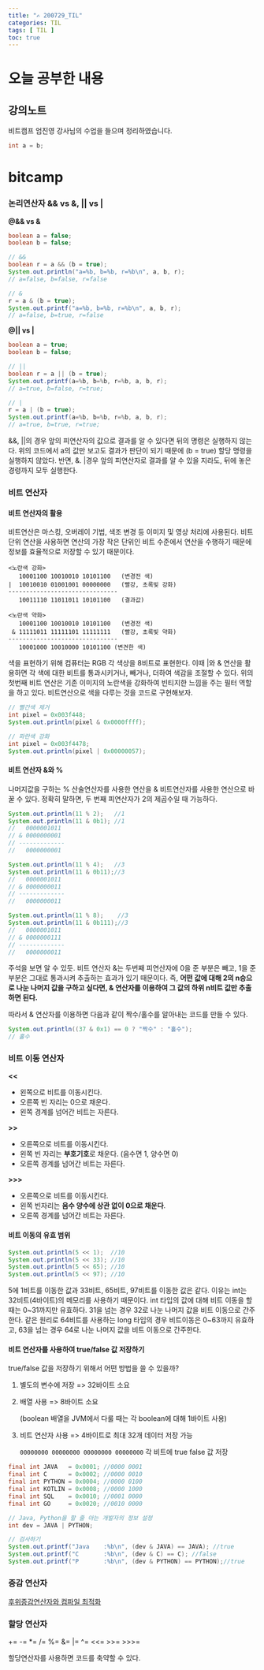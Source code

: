 ```yaml
---
title: "✍ 200729_TIL"
categories: TIL
tags: [ TIL ]
toc: true
---
```


# 오늘 공부한 내용

## 강의노트
비트캠프 엄진영 강사님의 수업을 들으며 정리하였습니다.

```java
int a = b;
```





# bitcamp



### 논리연산자 && vs &, || vs |

**@&& vs &**

```java
boolean a = false;
boolean b = false;

// &&
boolean r = a && (b = true);
System.out.println("a=%b, b=%b, r=%b\n", a, b, r);
// a=false, b=false, r=false

// &
r = a & (b = true);
System.out.printf("a=%b, b=%b, r=%b\n", a, b, r);
// a=false, b=true, r=false
```

**@|| vs |**
```java
boolean a = true;
boolean b = false;

// ||
boolean r = a || (b = true);
System.out.printf(a=%b, b=%b, r=%b, a, b, r);
// a=true, b=false, r=true;

// |
r = a | (b = true);
System.out.printf(a=%b, b=%b, r=%b, a, b, r);
// a=true, b=true, r=true;
```
&&, ||의 경우 앞의 피연산자의 값으로 결과를 알 수 있다면 뒤의 명령은 실행하지 않는다. 위의 코드에서 a의 값만 보고도 결과가 판단이 되기 때문에 (b = true) 할당 명령을 실행하지 않았다. 반면, &. |경우 앞의 피연산자로 결과를 알 수 있을 지라도, 뒤에 놓은 경령까지 모두 실행한다.



### 비트 연산자

#### 비트 연산자의 활용

비트연산은 마스킹, 오버레이 기법, 색조 변경 등 이미지 및 영상 처리에 사용된다. 비트 단위 연산을 사용하면 연산의 가장 작은 단위인 비트 수준에서 연산을 수행하기 때문에 정보를 효율적으로 저장할 수 있기 때문이다. 

```
<노란색 강화>
   10001100 10010010 10101100	(변경전 색)
|  10010010 01001001 00000000	(빨강, 초록빛 강화)
-------------------------------
   10011110 11011011 10101100	(결과값)
   
<노란색 약화>
   10001100 10010010 10101100   (변경전 색)
 & 11111011 11111101 11111111   (빨강, 초록빛 약화)
-------------------------------
   10001000 10010000 10101100 (변견한 색)
```

색을 표현하기 위해 컴퓨터는 RGB 각 색상을 8비트로 표현한다. 이때 |와 & 연산을 활용하면 각 색에 대한 비트를 통과시키거나, 빼거나, 더하여 색감을 조절할 수 있다. 위의 첫번째 비트 연산은 기존 이미지의 노란색을 강화하여 빈티지한 느낌을 주는 필터 역할을 하고 있다. 비트연산으로 색을 다루는 것을 코드로 구현해보자.

```java
// 빨간색 제거
int pixel = 0x003f448;
System.out.println(pixel & 0x0000ffff);

// 파란색 강화
int pixel = 0x003f4478;
System.out.println(pixel | 0x00000057);
```

#### 비트 연산자 &와 %

나머지값을 구하는 % 산술연산자를 사용한 연산을 & 비트연산자를 사용한 연산으로 바꿀 수 있다. 정확히 말하면, 두 번째 피연산자가  2의 제곱수일 때 가능하다.

```java
System.out.println(11 % 2);	  //1
System.out.println(11 & 0b1); //1
//   0000001011
// & 0000000001
// -------------
// 	 0000000001

System.out.println(11 % 4);	  //3
System.out.println(11 & 0b11);//3
//   0000001011
// & 0000000011
// -------------
// 	 0000000011

System.out.println(11 % 8);    //3
System.out.println(11 & 0b111);//3
//   0000001011
// & 0000000111
// -------------
// 	 0000000011
```

주석을 보면 알 수 있듯. 비트 연산자 &는 두번째 피연산자에 0을 준 부분은 빼고, 1을 준 부분은 그대로 통과시켜 추출하는 효과가 있기 때문이다. 즉, **어떤 값에 대해 2의 n승으로 나눈 나머지 값을 구하고 싶다면, & 연산자를 이용하여 그 값의 하위 n비트 값만 추출하면 된다.**

따라서 & 연산자를 이용하면 다음과 같이 짝수/홀수를 알아내는 코드를 만들 수 있다.

```java
System.out.println((37 & 0x1) == 0 ? "짝수" : "홀수");
// 홀수
```



### 비트 이동 연산자

**<<**

- 왼쪽으로 비트를 이동시킨다.
- 오른쪽 빈 자리는 0으로 채운다.
- 왼쪽 경계를 넘어간 비트는 자른다.



**>>**

- 오른쪽으로 비트를 이동시킨다.
- 왼쪽 빈 자리는 **부호기호**로 채운다. (음수면 1, 양수면 0)
- 오른쪽 경계를 넘어간 비트는 자른다.



**>>>**

- 오른쪽으로 비트를 이동시킨다.
- 왼쪽 빈자리는 **음수 양수에 상관 없이 0으로 채운다**.
- 오른쪽 경계를 넘어간 비트는 자른다.



#### 비트 이동의 유효 범위

```java
System.out.println(5 << 1);	 //10
System.out.println(5 << 33); //10
System.out.println(5 << 65); //10
System.out.println(5 << 97); //10
```

5에 1비트를 이동한 값과 33비트, 65비트, 97비트를 이동한 값은 같다. 이유는 int는 32비트(4바이트)의 메모리를 사용하기 때문이다. int 타입의 값에 대해 비트 이동을 할 때는 0~31까지만 유효하다. 31을 넘는 경우 32로 나눈 나머지 값을 비트 이동으로 간주한다. 같은 원리로 64비트를 사용하는 long 타입의 경우 비트이동은 0~63까지 유효하고, 63을 넘는 경우 64로 나눈 나머지 값을 비트 이동으로 간주한다.



#### 비트 연산자를 사용하여 true/false 값 저장하기

true/false  값을 저장하기 위해서 어떤 방법을 쓸 수 있을까?

1. 별도의 변수에 저장 => 32바이트 소요

2. 배열 사용 => 8바이트 소요 

   (boolean 배열을 JVM에서 다룰 때는 각 boolean에 대해 1바이트 사용)

3. 비트 연산자 사용 => 4바이트로 최대 32개 데이터 저장 가능

   `00000000 00000000 00000000 00000000` 각 비트에 true false 값 저장

```java
final int JAVA   = 0x0001; //0000 0001
final int C      = 0x0002; //0000 0010
final int PYTHON = 0x0004; //0000 0100
final int KOTLIN = 0x0008; //0000 1000
final int SQL    = 0x0010; //0001 0000
final int GO	 = 0x0020; //0010 0000

// Java, Python을 할 줄 아는 개발자의 정보 설정
int dev = JAVA | PYTHON;

// 검사하기
System.out.printf("Java	   :%b\n", (dev & JAVA) == JAVA); //true
System.out.printf("C	   :%b\n", (dev & C) == C); //false
System.out.printf("P	   :%b\n", (dev & PYTHON) == PYTHON);//true
```



### 증감 연산자

[후위증감연산자와 컴파일 최적화](https://hayeon17kim.github.io/java/2020/07/30/postfix-compiler)



### 할당 연산자

+=  -=  *=  /=  %=  &=  |=  ^=  <<=  >>=  >>>=

할당연산자를 사용하면 코드를 축약할 수 있다.
